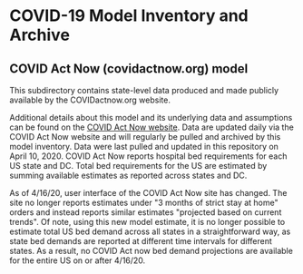# COVID-19 Model Inventory and Archive

## COVID Act Now (covidactnow.org) model

This subdirectory contains state-level data produced and made publicly available by the COVIDactnow.org website.

Additional details about this model and its underlying data and assumptions can be found on the [COVID Act Now website](https://covidactnow.org/). Data are updated daily via the COVID Act Now website and will regularly be pulled and archived by this model inventory. Data were last pulled and updated in this repository on April 10, 2020. COVID Act Now reports hospital bed requirements for each US state and DC. Total bed requirements for the US are estimated by summing available estimates as reported across states and DC.

As of 4/16/20, user interface of the COVID Act Now site has changed. The site no longer reports estimates under "3 months of strict stay at home" orders and instead reports similar estimates "projected based on current trends". Of note, using this new model estimate, it is no longer possible to estimate total US bed demand across all states in a straightforward way, as state bed demands are reported at different time intervals for different states. As a result, no COVID Act now bed demand projections are available for the entire US on or after 4/16/20.